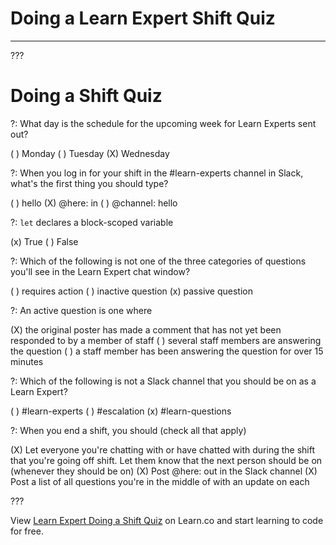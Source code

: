 # Doing a Learn Expert Shift Quiz
---

???

# Doing a Shift Quiz 

?: What day is the schedule for the upcoming week for Learn Experts sent out? 

( ) Monday 
( ) Tuesday 
(X) Wednesday 

?: When you log in for your shift in the #learn-experts channel in Slack, what's the first thing you should type?

( ) hello
(X) @here: in
( ) @channel: hello 

?: `let` declares a block-scoped variable

(x) True
( ) False

?: Which of the following is not one of the three categories of questions you'll see in the Learn Expert chat window? 

( ) requires action 
( ) inactive question 
(x) passive question 

?: An active question is one where

(X) the original poster has made a comment that has not yet been responded to by a member of staff
( ) several staff members are answering the question
( ) a staff member has been answering the question for over 15 minutes

?: Which of the following is not a Slack channel that you should be on as a Learn Expert? 

( ) #learn-experts
( ) #escalation
(x) #learn-questions

?: When you end a shift, you should (check all that apply)

(X) Let everyone you're chatting with or have chatted with during the shift that you're going off shift. Let them know that the next person should be on (whenever they should be on)
(X) Post @here: out in the Slack channel 
(X) Post a list of all questions you're in the middle of with an update on each

???


<p class='util--hide'>View <a href='https://learn.co/lessons/learn-expert-doing-a-shift-quiz'>Learn Expert Doing a Shift Quiz</a> on Learn.co and start learning to code for free.</p>

